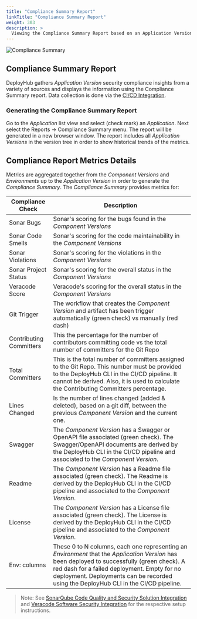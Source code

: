```yaml
---
title: "Compliance Summary Report"
linkTitle: "Compliance Summary Report"
weight: 303
description: >
  Viewing the Compliance Summary Report based on an Application Version.
---
```


![Compliance Summary](/userguide/images/compliance-small.png)

## Compliance Summary Report

DeployHub gathers _Application Version_ security compliance insights from a variety of sources and displays the information using the Compliance Summary report.  Data collection is done via the [CI/CD Integration](/guides/userguide/integrations/ci-cd_integrations/).

### Generating the Compliance Summary Report

Go to the _Application_ list view and select (check mark) an _Application_.  Next select the Reports -> Compliance Summary menu.  The report will be generated in a new browser window.  The report includes all _Application Versions_ in the version tree in order to show historical trends of the metrics.

## Compliance Report Metrics Details

Metrics are aggregated together from the _Component Versions_ and _Environments_ up to the _Application Version_ in order to generate the _Compliance Summary_.  The _Compliance Summary_ provides metrics for:

| Compliance Check | Description |
|------------------|-------------|
| Sonar Bugs | Sonar's scoring for the bugs found in the _Component Versions_ |
| Sonar Code Smells | Sonar's scoring for the code maintainability in the _Component Versions_ |
| Sonar Violations | Sonar's scoring for the violations in the _Component Versions_ |
| Sonar Project Status | Sonar's scoring for the overall status in the _Component Versions_ |
| Veracode Score | Veracode's scoring for the overall status in the _Component Versions_ |
| Git Trigger | The workflow that creates the _Component Version_ and artifact has been trigger automatically (green check) vs manually (red dash) |
| Contributing Committers | This the percentage for the number of contributors committing code vs the total number of committers for the Git Repo |
| Total Committers | This is the total number of committers assigned to the Git Repo.  This number must be provided to the DeployHub CLI in the CI/CD pipeline.  It cannot be derived.  Also, it is used to calculate the Contributing Committers percentage. |
| Lines Changed | Is the number of lines changed (added & deleted), based on a git diff, between the previous _Component Version_ and the current one. |
| Swagger | The _Component Version_ has a Swagger or OpenAPI file associated (green check). The Swagger/OpenAPI documents are derived by the DeployHub CLI in the CI/CD pipeline and associated to the _Component Version_. |
| Readme | The _Component Version_ has a Readme file associated (green check). The Readme is derived by the DeployHub CLI in the CI/CD pipeline and associated to the _Component Version_. |
| License | The _Component Version_ has a License file associated (green check). The License is derived by the DeployHub CLI in the CI/CD pipeline and associated to the _Component Version_. |
| Env: columns | These 0 to N columns, each one representing an _Environment_ that the _Application Version_ has been deployed to successfully (green check). A red dash for a failed deployment. Empty for no deployment.  Deployments can be recorded using the DeployHub CLI in the CI/CD pipeline. |

>Note: See [SonarQube Code Quality and Security Solution Integration](/userguide/integrations/sonarqube/) and [Veracode Software Security Integration](/userguide/integrations/veracode/) for the respective setup instructions.


